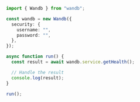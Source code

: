 <!-- Start SDK Example Usage [usage] -->
```typescript
import { Wandb } from "wandb";

const wandb = new Wandb({
  security: {
    username: "",
    password: "",
  },
});

async function run() {
  const result = await wandb.service.getHealth();

  // Handle the result
  console.log(result);
}

run();

```
<!-- End SDK Example Usage [usage] -->